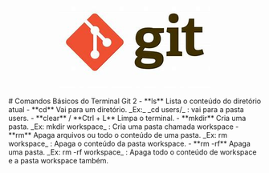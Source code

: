 <div style="text-align: center;">
  <img src="imagens/gitlogo.jpg" alt="GitHub Logo">
  <p><em></em></p>
</div>
# Comandos Básicos do Terminal Git 2
 - **ls**
Lista o conteúdo do diretório atual
 - **cd**
Vai para um diretório.
_Ex:_ _cd users/_ : vai para a pasta users.
 - **clear** / **Ctrl + L**
Limpa o terminal.
 - **mkdir**
Cria uma pasta.
_Ex: mkdir workspace_ : Cria uma pasta chamada workspace
 - **rm**
Apaga arquivos ou todo o conteúdo de uma pasta.
_Ex: rm workspace_ : Apaga o conteúdo da pasta workspace.
 - **rm -rf**
Apaga uma pasta.
_Ex: rm -rf workspace_ : Apaga todo o conteúdo de workspace e a pasta workspace também. 